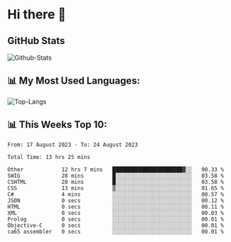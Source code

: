 # Hi there 👋

## GitHub Stats
![Github-Stats](https://github-readme-stats-sigma-five.vercel.app/api?username=ltorson&show_icons=true&theme=radical&count_private=true)

## 📊 My Most Used Languages:
![Top-Langs](https://github-readme-stats-sigma-five.vercel.app/api/top-langs/?username=LTorson&layout=compact&langs_count=10)

## 📊 This Weeks Top 10:
<!--START_SECTION:waka-->

```text
From: 17 August 2023 - To: 24 August 2023

Total Time: 13 hrs 25 mins

Other            12 hrs 7 mins   ██████████████████████▓░░   90.33 %
SWIG             28 mins         █░░░░░░░░░░░░░░░░░░░░░░░░   03.58 %
CSHTML           28 mins         █░░░░░░░░░░░░░░░░░░░░░░░░   03.58 %
CSS              13 mins         ▒░░░░░░░░░░░░░░░░░░░░░░░░   01.65 %
C#               4 mins          ░░░░░░░░░░░░░░░░░░░░░░░░░   00.57 %
JSON             0 secs          ░░░░░░░░░░░░░░░░░░░░░░░░░   00.12 %
HTML             0 secs          ░░░░░░░░░░░░░░░░░░░░░░░░░   00.11 %
XML              0 secs          ░░░░░░░░░░░░░░░░░░░░░░░░░   00.03 %
Prolog           0 secs          ░░░░░░░░░░░░░░░░░░░░░░░░░   00.01 %
Objective-C      0 secs          ░░░░░░░░░░░░░░░░░░░░░░░░░   00.01 %
ca65 assembler   0 secs          ░░░░░░░░░░░░░░░░░░░░░░░░░   00.01 %
```

<!--END_SECTION:waka-->
